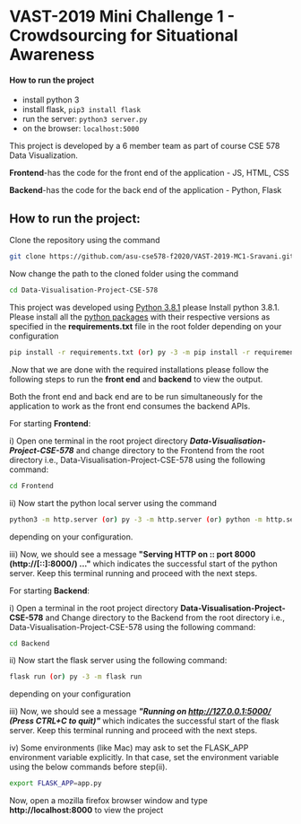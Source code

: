 # VAST-2019 Mini Challenge 1 - Crowdsourcing for Situational Awareness

#### How to run the project
- install python 3
- install flask, `pip3 install flask`
- run the server: `python3 server.py`
- on the browser: `localhost:5000`


This project is developed by a 6 member team as part of course CSE 578 Data Visualization.

**Frontend**-has the code for the front end of the application - JS, HTML, CSS

**Backend**-has the code for the back end of the application - Python, Flask

## How to run the project:

Clone the repository using the command 
```bash
git clone https://github.com/asu-cse578-f2020/VAST-2019-MC1-Sravani.git
```
Now change the path to the cloned folder using the command 
```bash
cd Data-Visualisation-Project-CSE-578
```
This project was developed using [Python 3.8.1](https://www.python.org/downloads/release/python-381/) please Install python 3.8.1. Please install all the [python packages](https://packaging.python.org/tutorials/installing-packages/) with their respective versions as specified in the **requirements.txt** file in the root folder  depending on your configuration
```bash
pip install -r requirements.txt (or) py -3 -m pip install -r requirements.txt
```
.Now that we are done with the required installations please follow the following steps to run the **front end** and **backend** to view the output. 

Both the front end and back end are to be run simultaneously for the application to work as the front end consumes the backend APIs.

For starting **Frontend**: 

i) Open one terminal in the root project directory ***Data-Visualisation-Project-CSE-578*** and change directory to the Frontend from the root directory i.e., Data-Visualisation-Project-CSE-578 using the following command:
```bash
cd Frontend
```
ii) Now start the python local server using the command 
```bash
python3 -m http.server (or) py -3 -m http.server (or) python -m http.server 
```
 depending on your configuration. 

iii) Now, we should see a message **"Serving HTTP on :: port 8000 (http://[::]:8000/) ..."** which indicates the successful start of the python server. Keep this terminal running and proceed with the next steps.


For starting **Backend**:

i) Open a terminal in the root project directory **Data-Visualisation-Project-CSE-578** and Change directory to the Backend from the root directory i.e., Data-Visualisation-Project-CSE-578 using the following command: 

```bash
cd Backend 
```

ii) Now start the flask server using the following command: 

```bash
flask run (or) py -3 -m flask run
```


 depending on your configuration 

iii) Now, we should see a message ***"Running on http://127.0.0.1:5000/ (Press CTRL+C to quit)"*** which indicates the successful start of the flask server. Keep this terminal running and proceed with the next steps.

 iv) Some environments (like Mac) may ask to set the FLASK_APP environment variable explicitly. In that case, set the environment variable using the below commands before step(ii).
```bash
export FLASK_APP=app.py
```
 
Now, open a mozilla firefox browser window and type **http://localhost:8000** to view the project



